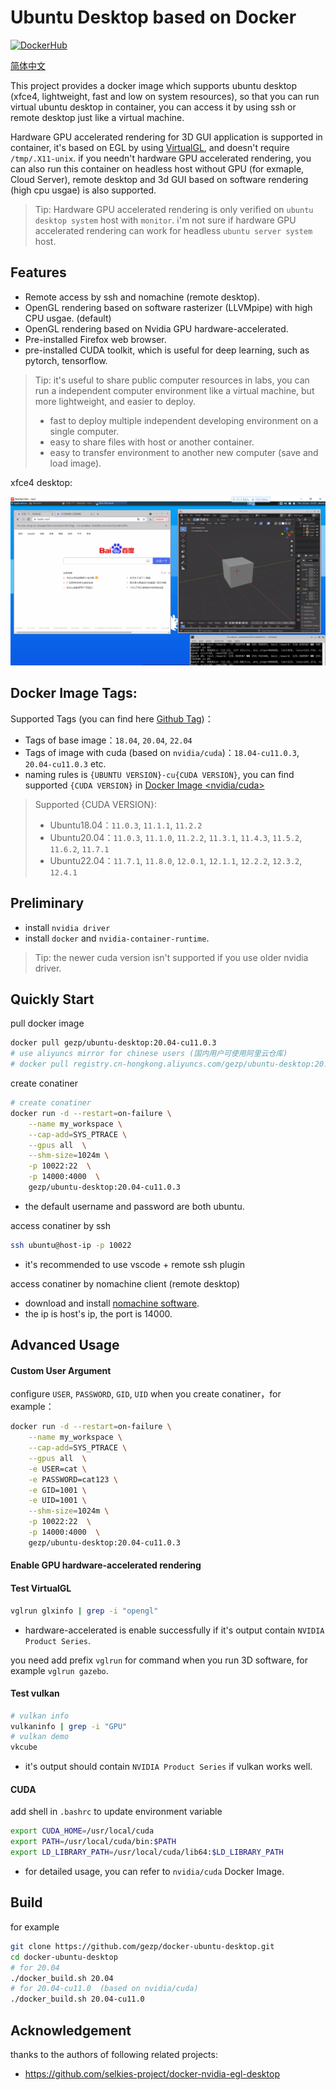 

# Ubuntu Desktop based on Docker

[![DockerHub](https://img.shields.io/badge/DockerHub-brightgreen.svg?style=popout&logo=Docker)](https://hub.docker.com/r/gezp/ubuntu-desktop)

[简体中文](README_cn.md)

This project provides a docker image which supports ubuntu desktop (xfce4, lightweight, fast and low on system resources), so that you can run virtual ubuntu desktop in container, you can access it by using ssh or remote desktop just like a virtual machine.

Hardware GPU accelerated rendering for 3D GUI application is supported in container, it's based on EGL by using [VirtualGL](https://github.com/VirtualGL/virtualgl), and doesn't require `/tmp/.X11-unix`. if you needn't hardware GPU accelerated rendering, you can also run this container on headless host without GPU (for exmaple, Cloud Server), remote desktop and 3d GUI based on software rendering (high cpu usgae) is also supported.

> Tip: Hardware GPU accelerated rendering is only verified on `ubuntu desktop system` host with `monitor`.  i'm not sure if hardware GPU accelerated rendering can work for  headless `ubuntu server system` host.

## Features

* Remote access by ssh and nomachine (remote desktop).
* OpenGL rendering based on software rasterizer (LLVMpipe) with high CPU usgae. (default)
* OpenGL rendering based on Nvidia GPU hardware-accelerated.
* Pre-installed Firefox web browser.
* pre-installed CUDA toolkit, which is useful for deep learning, such as pytorch, tensorflow.

> Tip:  it's useful to share public computer resources in labs, you can run a independent computer environment like a virtual machine, but more lightweight, and easier to deploy.
>
> * fast to deploy multiple independent developing environment on a single computer.
> * easy to share files with host or another container.
> * easy to transfer environment to another new computer (save and load image).

xfce4 desktop:

![](img/desktop.png)

## Docker Image Tags:

Supported Tags (you can find here [Github Tag](https://github.com/gezp/docker-ubuntu-desktop/tags))：
* Tags of base image：`18.04`, `20.04`, `22.04`
* Tags of image with cuda (based on `nvidia/cuda`)：`18.04-cu11.0.3`, `20.04-cu11.0.3` etc. 
* naming rules is `{UBUNTU VERSION}-cu{CUDA VERSION}`, you can find supported `{CUDA VERSION}` in [Docker Image <nvidia/cuda>](https://gitlab.com/nvidia/container-images/cuda/-/blob/master/doc/supported-tags.md)

> Supported {CUDA VERSION}:
> * Ubuntu18.04：`11.0.3`, `11.1.1`, `11.2.2`
> * Ubuntu20.04：`11.0.3`, `11.1.0`, `11.2.2`, `11.3.1`, `11.4.3`, `11.5.2`, `11.6.2`, `11.7.1`
> * Ubuntu22.04：`11.7.1`, `11.8.0`, `12.0.1`, `12.1.1`, `12.2.2`, `12.3.2`, `12.4.1`

## Preliminary

* install `nvidia driver`
* install `docker` and `nvidia-container-runtime`.

> Tip: the newer cuda version isn't supported if you use older nvidia driver.

## Quickly Start

pull docker image
```bash
docker pull gezp/ubuntu-desktop:20.04-cu11.0.3
# use aliyuncs mirror for chinese users (国内用户可使用阿里云仓库)
# docker pull registry.cn-hongkong.aliyuncs.com/gezp/ubuntu-desktop:20.04-cu11.0.3
```

create conatiner
```bash
# create conatiner
docker run -d --restart=on-failure \
    --name my_workspace \
    --cap-add=SYS_PTRACE \
    --gpus all  \
    --shm-size=1024m \
    -p 10022:22  \
    -p 14000:4000  \
    gezp/ubuntu-desktop:20.04-cu11.0.3
```
* the default username and password are both ubuntu.

access conatiner by ssh
```bash
ssh ubuntu@host-ip -p 10022
```
* it's recommended to use vscode + remote ssh plugin

access conatiner by nomachine client (remote desktop)

* download and install [nomachine software](https://www.nomachine.com/).
* the ip is host's ip, the port is 14000.

## Advanced Usage

#### Custom User Argument

configure `USER`, `PASSWORD`, `GID`, `UID` when you create conatiner，for example：
```bash
docker run -d --restart=on-failure \
    --name my_workspace \
    --cap-add=SYS_PTRACE \
    --gpus all  \
    -e USER=cat \
    -e PASSWORD=cat123 \
    -e GID=1001 \
    -e UID=1001 \
    --shm-size=1024m \
    -p 10022:22  \
    -p 14000:4000  \
    gezp/ubuntu-desktop:20.04-cu11.0.3
```

#### Enable GPU hardware-accelerated rendering

#### Test VirtualGL

```bash
vglrun glxinfo | grep -i "opengl"
```

* hardware-accelerated is enable successfully if it's output contain `NVIDIA Product Series`.

you need add prefix  `vglrun`  for command when you run 3D software, for example `vglrun gazebo`.

#### Test vulkan

```bash
# vulkan info
vulkaninfo | grep -i "GPU"
# vulkan demo
vkcube
```

* it's output should contain `NVIDIA Product Series` if vulkan works well.

#### CUDA

add shell in `.bashrc` to update environment variable
```bash
export CUDA_HOME=/usr/local/cuda
export PATH=/usr/local/cuda/bin:$PATH
export LD_LIBRARY_PATH=/usr/local/cuda/lib64:$LD_LIBRARY_PATH
```
* for detailed usage, you can refer to `nvidia/cuda` Docker Image.

## Build

for example
```bash
git clone https://github.com/gezp/docker-ubuntu-desktop.git
cd docker-ubuntu-desktop
# for 20.04
./docker_build.sh 20.04
# for 20.04-cu11.0  (based on nvidia/cuda)
./docker_build.sh 20.04-cu11.0
```

## Acknowledgement

thanks to the authors of following related projects:
* https://github.com/selkies-project/docker-nvidia-egl-desktop
